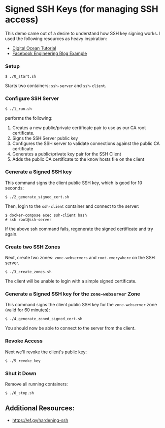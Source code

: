 # Signed SSH Keys (for managing SSH access)

This demo came out of a desire to understand how SSH key signing works. I used the following resources as heavy inspiration:

* [Digital Ocean Tutorial](https://www.digitalocean.com/community/tutorials/how-to-create-an-ssh-ca-to-validate-hosts-and-clients-with-ubuntu)
* [Facebook Engineering Blog Example](https://code.facebook.com/posts/365787980419535/scalable-and-secure-access-with-ssh/)


### Setup

```
$ ./0_start.sh
```

Starts two containers: `ssh-server` and `ssh-client`.

### Configure SSH Server
```
$ ./1_run.sh
```
performs the following:
1) Creates a new public/private certificate pair to use as our CA root certificate.
2) Signs the SSH Server public key
3) Configures the SSH server to validate connections against the public CA certificate
4) Generates a public/private key pair for the SSH Client
5) Adds the public CA certificate to the know hosts file on the client

### Generate a Signed SSH key
This command signs the client public SSH key, which is good for 10 seconds:
```
$ ./2_generate_signed_cert.sh
```

Then, login to the `ssh-client` container and connect to the server:
```
$ docker-compose exec ssh-client bash
# ssh root@ssh-server
```
If the above ssh command fails, regenerate the signed certificate and try again.

### Create two SSH Zones
Next, create two zones: `zone-webservers` and `root-everywhere` on the SSH server.
```
$ ./3_create_zones.sh
```
The client will be unable to login with a simple signed certificate.

### Generate a Signed SSH key for the `zone-webserver` Zone
This command signs the client public SSH key for the `zone-webserver` zone (valid for 60 minutes):
```
$ ./4_generate_zoned_signed_cert.sh
```

You should now be able to connect to the server from the client.

### Revoke Access
Next we'll revoke the client's public key:
```
$ ./5_revoke_key
```

### Shut it Down
Remove all running containers:
```
$ ./6_stop.sh
```

## Additional Resources:
* https://ef.gy/hardening-ssh
